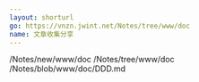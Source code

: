 ```yaml
---
layout: shorturl
go: https://vnzn.jwint.net/Notes/tree/www/doc
name: 文章收集分享
---
```


/Notes/new/www/doc
/Notes/tree/www/doc
/Notes/blob/www/doc/DDD.md
